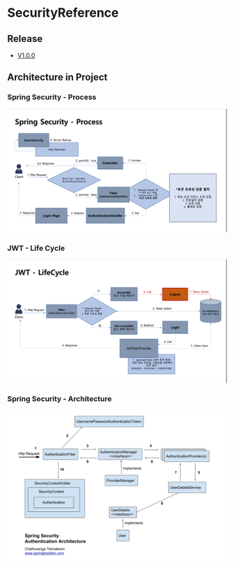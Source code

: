 # SecurityReference

## Release
- [V1.0.0](https://github.com/mon99745/SecurityReference/blob/dev/RELEASENOTE.md#v100-2024-01-30-)

## Architecture in Project

### Spring Security - Process
![SpringSecurity-Process.png](src%2Fmain%2Fresources%2Fstatic%2Fimg%2FSpringSecurity-Process.png)
### JWT - Life Cycle
![JWT-LifeCycle.png](src%2Fmain%2Fresources%2Fstatic%2Fimg%2FJWT-LifeCycle.png)
### Spring Security - Architecture
![](src/main/resources/static/img/SpringSecurity-Architecture.png)
